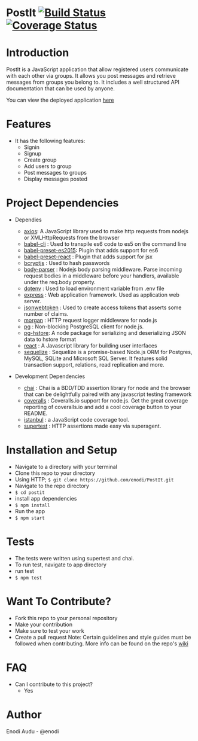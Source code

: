 # PostIt [![Build Status](https://travis-ci.org/enodi/PostIt.svg?branch=master)](https://travis-ci.org/enodi/PostIt)  [![Coverage Status](https://coveralls.io/repos/github/enodi/PostIt/badge.svg?branch=master)](https://coveralls.io/github/enodi/PostIt?branch=master)

# Introduction
PostIt is a JavaScript application that allow registered users communicate with each other via groups. It allows you post messages and retrieve messages from groups you belong to. It includes a well structured API documentation that can be used by anyone.

You can view the deployed application [here](https://postit-enodi.herokuapp.com/)

# Features
  * It has the following features:
     * Signin
     * Signup
     * Create group
     * Add users to group
     * Post messages to groups
     * Display messages posted

# Project Dependencies
* Dependies

  * [axios](https://www.npmjs.com/package/axios): A JavaScript library used to make http requests from nodejs or        XMLHttpRequests from the browser
  * [babel-cli](https://www.npmjs.com/package/babel-cli) : Used to transpile es6 code to es5 on the command line
  * [babel-preset-es2015](https://www.npmjs.com/package/babel-preset-es2015): Plugin that adds support for es6
  * [babel-preset-react](https://www.npmjs.com/package/babel-preset-react) : Plugin that adds support for jsx
  * [bcryptjs](https://www.npmjs.com/package/bcryptjs) : Used to hash passwords
  * [body-parser](https://www.npmjs.com/package/body-parser) : Nodejs body parsing middleware. Parse incoming request bodies in a middleware before your handlers, available     under the req.body property. 
  * [dotenv](https://www.npmjs.com/package/dotenv) : Used to load environment variable from .env file
  * [express](https://www.npmjs.com/package/express) : Web application framework. Used as application web server.
  * [jsonwebtoken](https://www.npmjs.com/package/jsonwebtoken) : Used to create access tokens that asserts some number of claims.
  * [morgan](https://www.npmjs.com/package/morgan) : HTTP request logger middleware for node.js
  * [pg](https://www.npmjs.com/package/pg) : Non-blocking PostgreSQL client for node.js.
  * [pg-hstore](https://www.npmjs.com/package/pg-hstore): A node package for serializing and deserializing JSON data to hstore format
  * [react](https://www.npmjs.com/package/react) : A Javascript library for building user interfaces
  * [sequelize](https://www.npmjs.com/package/sequelize) : Sequelize is a promise-based Node.js ORM for Postgres, MySQL, SQLite and Microsoft SQL Server. It features         solid transaction support, relations, read replication and more.

* Development Dependencies

  * [chai](https://www.npmjs.com/package/chai) : Chai is a BDD/TDD assertion library for node and the browser that can be delightfully paired with any javascript         testing framework
  * [coveralls](https://www.npmjs.com/package/coveralls) : Coveralls.io support for node.js. Get the great coverage reporting of coveralls.io and add a cool coverage         button to your README.
  * [istanbul](https://www.npmjs.com/package/istanbul) : a JavaScript code coverage tool.
  * [supertest](https://www.npmjs.com/package/supertest) : HTTP assertions made easy via superagent.
  

# Installation and Setup

* Navigate to a directory with your terminal
* Clone this repo to your directory
* Using HTTP; ```$ git clone https://github.com/enodi/PostIt.git```
* Navigate to the repo directory
* ```$ cd postit```
* install app dependencies
* ```$ npm install```
* Run the app
* ```$ npm start```


# Tests
* The tests were written using supertest and chai.
* To run test, navigate to app directory
* run test
* ```$ npm test```

# Want To Contribute?
* Fork this repo to your personal repository 
* Make your contribution
* Make sure to test your work
* Create a pull request
Note: Certain guidelines and style guides must be followed when contributing. More info can be found on the repo's [wiki](https://github.com/enodi/PostIt/wiki)

# FAQ
* Can I contribute to this project?
  * Yes

# Author
Enodi Audu - @enodi
